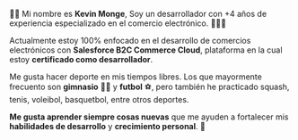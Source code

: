 👋🏼 Mi nombre es **Kevin Monge**, Soy un desarrollador con +4 años de experiencia especializado en el comercio electrónico. 👨🏻‍💻

Actualmente estoy 100% enfocado en el desarrollo de comercios electrónicos con **Salesforce B2C Commerce Cloud**, plataforma en la cual estoy **certificado como desarrollador**.

Me gusta hacer deporte en mis tiempos libres. Los que mayormente frecuento son **gimnasio** 🏋🏻 y **futbol** ⚽️, pero también he practicado squash, tenis, voleibol, basquetbol, entre otros deportes. 

**Me gusta aprender siempre cosas nuevas** que me ayuden a fortalecer mis **habilidades de desarrollo** y **crecimiento personal**. 🚀
